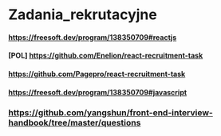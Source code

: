 # Zadania_rekrutacyjne

#### https://freesoft.dev/program/138350709#reactjs

#### [POL] https://github.com/Enelion/react-recruitment-task

#### https://github.com/Pagepro/react-recruitment-task

#### https://freesoft.dev/program/138350709#javascript


### https://github.com/yangshun/front-end-interview-handbook/tree/master/questions
